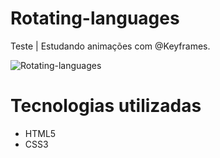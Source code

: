 # Rotating-languages
Teste | Estudando animações com @Keyframes.


![Rotating-languages](https://user-images.githubusercontent.com/91090285/194717966-f2867b02-8c4f-46a5-8a9b-8b1ee3ade067.gif)

# Tecnologias utilizadas 
- HTML5
- CSS3
